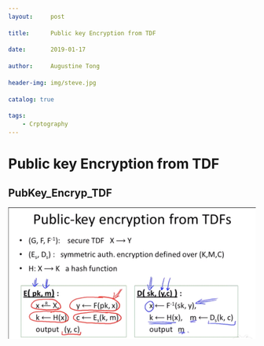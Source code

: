 ```yaml
---
layout:     post

title:      Public key Encryption from TDF

date:       2019-01-17

author:     Augustine Tong

header-img: img/steve.jpg

catalog: true

tags:
    - Crptography
---
```


# Public key Encryption from TDF


## PubKey_Encryp_TDF
![PubKey_Encryp_TDF](/img/crpto/PubKey_Encryp_TDF.png)
